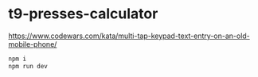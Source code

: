 # t9-presses-calculator

https://www.codewars.com/kata/multi-tap-keypad-text-entry-on-an-old-mobile-phone/

```bash
npm i
npm run dev
```
